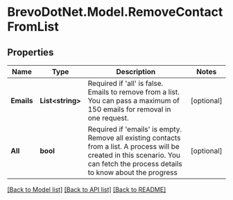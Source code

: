 # BrevoDotNet.Model.RemoveContactFromList

## Properties

Name | Type | Description | Notes
------------ | ------------- | ------------- | -------------
**Emails** | **List&lt;string&gt;** | Required if &#39;all&#39; is false. Emails to remove from a list. You can pass a maximum of 150 emails for removal in one request. | [optional] 
**All** | **bool** | Required if &#39;emails&#39; is empty. Remove all existing contacts from a list. A process will be created in this scenario. You can fetch the process details to know about the progress | [optional] 

[[Back to Model list]](../../README.md#documentation-for-models) [[Back to API list]](../../README.md#documentation-for-api-endpoints) [[Back to README]](../../README.md)

